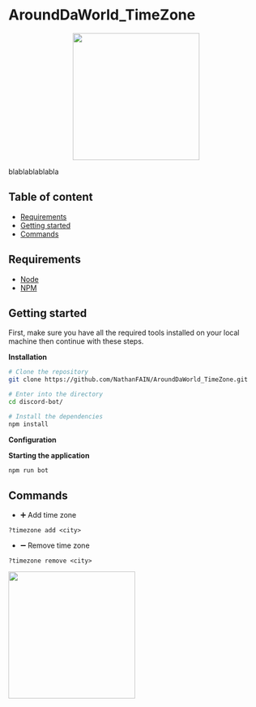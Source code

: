 # AroundDaWorld_TimeZone

<p align="center">
  <img src="https://imgur.com/0fZwDjm.png" width="250"/>
</p>

blablablablabla

## Table of content

* [Requirements](#requirements)
* [Getting started](#getting-started)
* [Commands](#common-errors)

## Requirements

- [Node](https://nodejs.org/en/)
- [NPM](https://www.npmjs.com/)

## Getting started


First, make sure you have all the required tools installed on your local machine then continue with these steps.

**Installation**

```bash
# Clone the repository
git clone https://github.com/NathanFAIN/AroundDaWorld_TimeZone.git

# Enter into the directory
cd discord-bot/

# Install the dependencies
npm install
```
**Configuration**

**Starting the application**

```bash
npm run bot
```

## Commands

* ➕ Add time zone 

`?timezone add <city>`

* ➖ Remove time zone 

`?timezone remove <city>`

<img src="https://imgur.com/tG0TITq.png" width="250">
